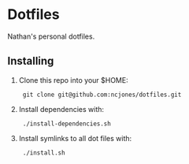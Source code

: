 Dotfiles
========

Nathan's personal dotfiles.


Installing
----------

1. Clone this repo into your $HOME:

        git clone git@github.com:ncjones/dotfiles.git

2. Install dependencies with:

        ./install-dependencies.sh

3. Install symlinks to all dot files with:

        ./install.sh
